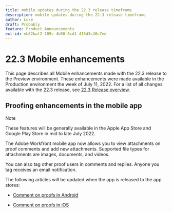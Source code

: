 ```yaml
---
title: mobile updates during the 22.3 release timeframe
description: mobile updates during the 22.3 release timeframe
author: Luke
draft: Probably
feature: Product Announcements
exl-id: eb62baf2-109c-4b50-8cd1-415d3c40c7ed
---
```

# 22.3 Mobile enhancements

This page describes all Mobile enhancements made with the 22.3 release to the Preview environment. These enhancements were made available in the Production environment the week of July 11, 2022. For a list of all changes available with the 22.3 release, see [22.3 Release overview](../../../product-announcements/product-releases/22.3-release-activity/22-3-release-overview.md).

## Proofing enhancements in the mobile app

>[!NOTE]
>
>These features will be generally available in the Apple App Store and Google Play Store in mid to late July 2022.


The Adobe Workfront mobile app now allows you to view attachments on proof comments and add new attachments. Supported file types for attachments are images, documents, and videos.

You can also tag other proof users in comments and replies. Anyone you tag receives an email notification.

The following articles will be updated when the app is released to the app stores:

*   [Comment on proofs in Android](/help/quicksilver/workfront-basics/mobile-apps/using-the-workfront-mobile-app/comment-on-proofs-android.md)
    
*   [Comment on proofs in iOS](/help/quicksilver/workfront-basics/mobile-apps/using-the-workfront-mobile-app/comment-on-proofs-ios.md)
